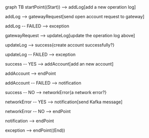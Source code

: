graph TB
  startPoint((Start)) --> addLog[add a new operation log]

  addLog --> gatewayRequest[send open account request to gateway]

  addLog -- FAILED --> exception

  gatewayRequest --> updateLog[update the operation log above]

  updateLog --> success{create account successfully?}

  updateLog -- FAILED --> exception

  success -- YES --> addAccount[add an new account]

  addAccount --> endPoint

  addAccount -- FAILED --> notification

  success -- NO --> networkError{a network error?}

  networkError -- YES --> notification[send Kafka message]

  networkError -- NO --> endPoint

  notification --> endPoint

  exception --> endPoint((End))
